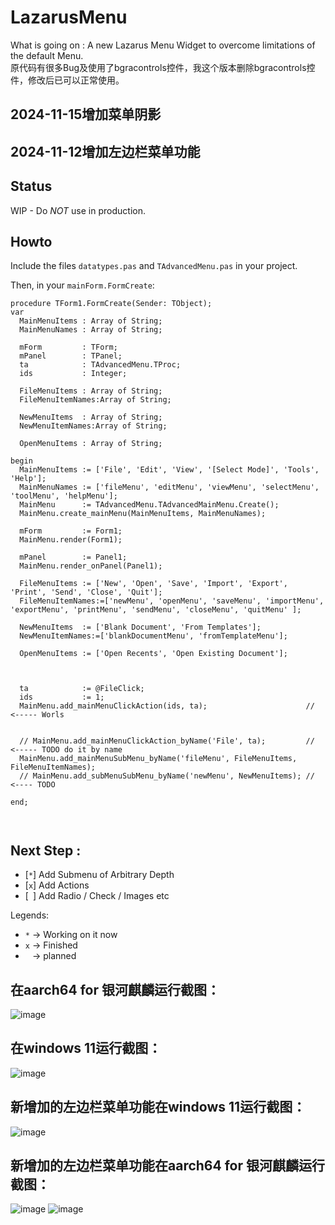 # LazarusMenu

What is going on : A new Lazarus Menu Widget to overcome limitations of the default Menu.  
原代码有很多Bug及使用了bgracontrols控件，我这个版本删除bgracontrols控件，修改后已可以正常使用。  
## 2024-11-15增加菜单阴影  
## 2024-11-12增加左边栏菜单功能  

## Status
WIP - Do *NOT* use in production.

## Howto 

Include the files `datatypes.pas` and `TAdvancedMenu.pas` in your project.

Then, in your `mainForm.FormCreate`:

```
procedure TForm1.FormCreate(Sender: TObject);
var
  MainMenuItems : Array of String;
  MainMenuNames : Array of String;

  mForm         : TForm;
  mPanel        : TPanel;
  ta            : TAdvancedMenu.TProc;
  ids           : Integer;

  FileMenuItems : Array of String;
  FileMenuItemNames:Array of String;

  NewMenuItems  : Array of String;
  NewMenuItemNames:Array of String;

  OpenMenuItems : Array of String;

begin
  MainMenuItems := ['File', 'Edit', 'View', '[Select Mode]', 'Tools', 'Help'];
  MainMenuNames := ['fileMenu', 'editMenu', 'viewMenu', 'selectMenu', 'toolMenu', 'helpMenu'];
  MainMenu      := TAdvancedMenu.TAdvancedMainMenu.Create();
  MainMenu.create_mainMenu(MainMenuItems, MainMenuNames);

  mForm         := Form1;
  MainMenu.render(Form1);

  mPanel        := Panel1;
  MainMenu.render_onPanel(Panel1);

  FileMenuItems := ['New', 'Open', 'Save', 'Import', 'Export', 'Print', 'Send', 'Close', 'Quit'];
  FileMenuItemNames:=['newMenu', 'openMenu', 'saveMenu', 'importMenu', 'exportMenu', 'printMenu', 'sendMenu', 'closeMenu', 'quitMenu' ];

  NewMenuItems  := ['Blank Document', 'From Templates'];
  NewMenuItemNames:=['blankDocumentMenu', 'fromTemplateMenu'];

  OpenMenuItems := ['Open Recents', 'Open Existing Document'];


  
  ta            := @FileClick;
  ids           := 1;
  MainMenu.add_mainMenuClickAction(ids, ta);                      // <----- Worls
  

  // MainMenu.add_mainMenuClickAction_byName('File', ta);         // <----- TODO do it by name
  MainMenu.add_mainMenuSubMenu_byName('fileMenu', FileMenuItems, FileMenuItemNames);
  // MainMenu.add_subMenuSubMenu_byName('newMenu', NewMenuItems); // <---- TODO

end;



```

## Next Step :

- [`*`] Add Submenu of Arbitrary Depth
- [`x`] Add Actions
- [` `] Add Radio / Check / Images etc

Legends:

- `*` -> Working on it now
- `x` -> Finished
- ` ` -> planned  

## 在aarch64 for 银河麒麟运行截图：  
![image](https://github.com/user-attachments/assets/bc395d6d-9ea2-4c0d-89bb-5d068971b550)
## 在windows 11运行截图：  
![image](https://github.com/user-attachments/assets/f64d214b-8af2-4cd3-940a-0aa2ea04f6db)
## 新增加的左边栏菜单功能在windows 11运行截图：
![image](https://github.com/user-attachments/assets/6869bc44-d26c-4330-9459-ef3bb7c98fd4)
## 新增加的左边栏菜单功能在aarch64 for 银河麒麟运行截图：
![image](https://github.com/user-attachments/assets/3c1d3a94-b10d-43dc-994c-837bded5b561)
![image](https://github.com/user-attachments/assets/a5c765ff-45aa-4c53-bf69-90f2818abde2)



